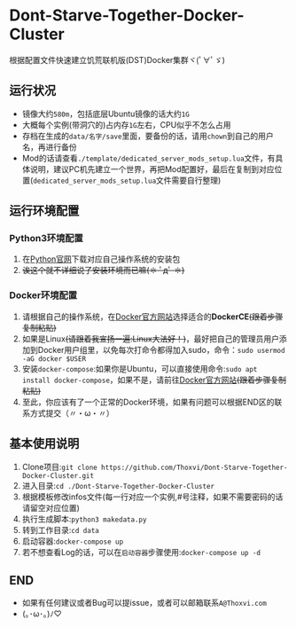 # Dont-Starve-Together-Docker-Cluster
根据配置文件快速建立饥荒联机版(DST)Docker集群ヾ(ﾟ∀ﾟゞ)
## 运行状况
* 镜像大约`580m`，包括底层Ubuntu镜像的话大约`1G`
* 大概每个实例(带洞穴的)占内存`1G`左右，CPU似乎不怎么占用
* 存档在生成的`data/名字/save`里面，要备份的话，请用`chown`到自己的用户名，再进行备份
* Mod的话请查看`./template/dedicated_server_mods_setup.lua`文件，有具体说明，建议PC机先建立一个世界，再把Mod配置好，最后在复制到对应位置(`dedicated_server_mods_setup.lua`文件需要自行整理)

## 运行环境配置
### Python3环境配置
1. 在[Python官网](https://www.python.org/downloads/)下载对应自己操作系统的安装包
2. ~~诶这个就不详细说了安装环境而已嘛(✽ ﾟдﾟ ✽)~~

### Docker环境配置
1. 请根据自己的操作系统，在[Docker官方网站](https://docs.docker.com/engine/installation/#server)选择适合的**DockerCE**~~(跟着步骤复制粘贴)~~
2. 如果是Linux~~(请跟着我宣扬一遍:Linux大法好！)~~，最好把自己的管理员用户添加到Docker用户组里，以免每次打命令都得加入sudo，命令：`sudo usermod -aG docker $USER`
3. 安装`docker-compose`:如果你是Ubuntu，可以直接使用命令:`sudo apt install docker-compose`，如果不是，请前往[Docker官方网站](https://docs.docker.com/compose/install/)~~(跟着步骤复制粘贴)~~
4. 至此，你应该有了一个正常的Docker环境，如果有问题可以根据END区的联系方式提交（〃・ω・〃）

## 基本使用说明
1. Clone项目:`git clone https://github.com/Thoxvi/Dont-Starve-Together-Docker-Cluster.git`
2. 进入目录:`cd ./Dont-Starve-Together-Docker-Cluster`
3. 根据模板修改infos文件(每一行对应一个实例,#号注释，如果不需要密码的话请留空对应位置)
4. 执行生成脚本:`python3 makedata.py`
5. 转到工作目录:`cd data`
6. 启动容器:`docker-compose up`
7. 若不想查看Log的话，可以在`启动容器`步骤使用:`docker-compose up -d`

## END
* 如果有任何建议或者Bug可以提issue，或者可以邮箱联系`A@Thoxvi.com`
* (｡･ω･｡)ﾉ♡